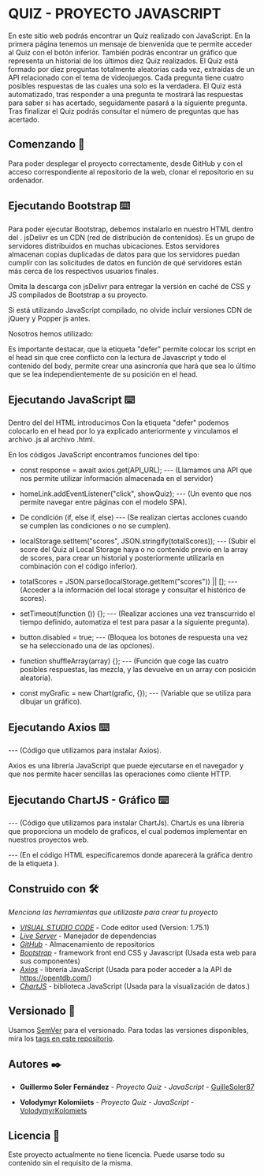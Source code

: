 # QUIZ - PROYECTO JAVASCRIPT

En este sitio web podrás encontrar un Quiz realizado con JavaScript. En la primera página tenemos un mensaje de bienvenida que te permite acceder al Quiz con el botón inferior. También podrás encontrar un gráfico que representa un historial de los últimos diez Quiz realizados.
El Quiz está formado por diez preguntas totalmente aleatorias cada vez, extraídas de un API relacionado con el tema de videojuegos. Cada pregunta tiene cuatro posibles respuestas de las cuales una solo es la verdadera. El Quiz está automatizado, tras responder a una pregunta te mostrará las respuestas para saber si has acertado, seguidamente pasará a la siguiente pregunta. Tras finalizar el Quiz podrás consultar el número de preguntas que has acertado.

## Comenzando 🚀

Para poder desplegar el proyecto correctamente, desde GitHub y con el acceso correspondiente al repositorio de la web, clonar el repositorio en su ordenador.

## Ejecutando Bootstrap ⌨️

Para poder ejecutar Bootstrap, debemos instalarlo en nuestro HTML dentro del <head>.
jsDelivr es un CDN (red de distribución de contenidos). Es un grupo de servidores distribuidos en muchas ubicaciones. Estos servidores almacenan copias duplicadas de datos para que los servidores puedan cumplir con las solicitudes de datos en función de qué servidores están más cerca de los respectivos usuarios finales.

Omita la descarga con jsDelivr para entregar la versión en caché de CSS y JS compilados de Bootstrap a su proyecto.

Si está utilizando JavaScript compilado, no olvide incluir versiones CDN de jQuery y Popper js antes.

Nosotros hemos utilizado:

  <link href="https://cdn.jsdelivr.net/npm/bootstrap@5.0.2/dist/css/bootstrap.min.css" rel="stylesheet"
        integrity="sha384-EVSTQN3/azprG1Anm3QDgpJLIm9Nao0Yz1ztcQTwFspd3yD65VohhpuuCOmLASjC" crossorigin="anonymous">
    <script src="https://cdn.jsdelivr.net/npm/bootstrap@5.0.2/dist/js/bootstrap.bundle.min.js"
        integrity="sha384-MrcW6ZMFYlzcLA8Nl+NtUVF0sA7MsXsP1UyJoMp4YLEuNSfAP+JcXn/tWtIaxVXM"
        crossorigin="anonymous" defer></script>
    <script src="https://cdn.jsdelivr.net/npm/@popperjs/core@2.9.2/dist/umd/popper.min.js"
        integrity="sha384-IQsoLXl5PILFhosVNubq5LC7Qb9DXgDA9i+tQ8Zj3iwWAwPtgFTxbJ8NT4GN1R8p"
        crossorigin="anonymous" defer></script>
    <script src="https://cdn.jsdelivr.net/npm/bootstrap@5.0.2/dist/js/bootstrap.min.js"
        integrity="sha384-cVKIPhGWiC2Al4u+LWgxfKTRIcfu0JTxR+EQDz/bgldoEyl4H0zUF0QKbrJ0EcQF"
        crossorigin="anonymous" defer></script>

Es importante destacar, que la etiqueta "defer" permite colocar los script en el head sin que cree conflicto con la lectura de Javascript y todo el contenido del body, permite crear una asincronía que hará que sea lo último que se lea independientemente de su posición en el head.

## Ejecutando JavaScript ⌨️

Dentro del <head> del HTML introducimos <script src="scripts/......js"></script>
Con la etiqueta "defer" podemos colocarlo en el head por lo ya explicado anteriormente y vinculamos el archivo .js al archivo .html.

En los códigos JavaScript encontramos funciones del tipo:

- const response = await axios.get(API_URL); --- (Llamamos una API que nos permite utilizar información almacenada en el servidor)

- homeLink.addEventListener("click", showQuiz); --- (Un evento que nos permite navegar entre páginas con el modelo SPA).

- De condición (if, else if, else) --- (Se realizan ciertas acciones cuando se cumplen las condiciones o no se cumplen).

- localStorage.setItem("scores", JSON.stringify(totalScores)); --- (Subir el score del Quiz al Local Storage haya o no contenido previo en la array de scores, para crear un historial y posteriormente utilizarla en combinación con el código inferior).

- totalScores = JSON.parse(localStorage.getItem("scores")) || []; --- (Acceder a la información del local storage y consultar el histórico de scores).

- setTimeout(function ()) {}; --- (Realizar acciones una vez transcurrido el tiempo definido, automatiza el test para pasar a la siguiente pregunta).

- button.disabled = true; --- (Bloquea los botones de respuesta una vez se ha seleccionado una de las opciones).

- function shuffleArray(array) {}; --- (Función que coge las cuatro posibles respuestas, las mezcla, y las devuelve en un array con posición aleatoria).

- const myGrafic = new Chart(grafic, {}); --- (Variable que se utiliza para dibujar un gráfico).

## Ejecutando Axios ⌨️

<script src="https://unpkg.com/axios/dist/axios.min.js" defer></script> --- (Código que utilizamos para instalar Axios).
Axios es una librería JavaScript que puede ejecutarse en el navegador y que nos permite hacer sencillas las operaciones como cliente HTTP.

## Ejecutando ChartJS - Gráfico ⌨️

<script src="https://cdn.jsdelivr.net/npm/chart.js@4.2.1/dist/chart.umd.min.js" defer></script> --- (Código que utilizamos para instalar ChartJs). ChartJs es una libreria que proporciona un modelo de graficos, el cual podemos implementar en nuestros proyectos web.

<canvas id="grafica" class="mt-3" height="300" width="300"></canvas> --- (En el código HTML especificaremos donde aparecerá la gráfica dentro de la etiqueta <canvas>).

## Construido con 🛠️

_Menciona las herramientas que utilizaste para crear tu proyecto_

* [*VISUAL STUDIO CODE*](https://code.visualstudio.com/) - Code editor used (Version: 1.75.1)
* [*Live Server*](https://marketplace.visualstudio.com/items?itemName=ritwickdey.LiveServer) - Manejador de dependencias
* [*GitHub*](https://github.com/) - Almacenamiento de repositorios
* [*Bootstrap*](https://getbootstrap.com/) - framework front end CSS y Javascript (Usada esta web para sus componentes)
* [*Axios*](https://axios-http.com/es/docs/intro) - librería JavaScript (Usada para poder acceder a la API de https://opentdb.com/)
* [*ChartJS*](https://www.chartjs.org/) - biblioteca JavaScript (Usada para la visualización de datos.)


## Versionado 📌

Usamos [SemVer](http://semver.org/) para el versionado. Para todas las versiones disponibles, mira los [tags en este repositorio](https://github.com/GuilleSoler87/Quiz_JavaScript.git).

## Autores ✒️

* **Guillermo Soler Fernández** - *Proyecto Quiz - JavaScript* - [GuilleSoler87](https://github.com/GuilleSoler87)

* **Volodymyr Kolomiiets** - *Proyecto Quiz - JavaScript* - [VolodymyrKolomiets](https://github.com/VolodymyrKolomiets)


## Licencia 📄

Este proyecto actualmente no tiene licencia. Puede usarse todo su contenido sin el requisito de la misma.


